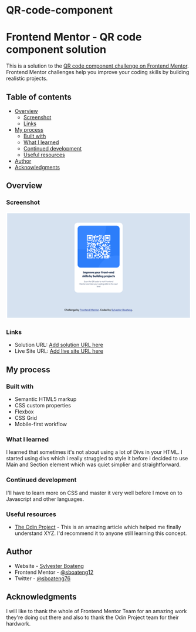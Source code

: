 # QR-code-component

# Frontend Mentor - QR code component solution

This is a solution to the [QR code component challenge on Frontend Mentor](https://www.frontendmentor.io/challenges/qr-code-component-iux_sIO_H). Frontend Mentor challenges help you improve your coding skills by building realistic projects.

## Table of contents

- [Overview](#overview)
  - [Screenshot](#screenshot)
  - [Links](#links)
- [My process](#my-process)
  - [Built with](#built-with)
  - [What I learned](#what-i-learned)
  - [Continued development](#continued-development)
  - [Useful resources](#useful-resources)
- [Author](#author)
- [Acknowledgments](#acknowledgments)

## Overview

### Screenshot

![](images/Screenshot.png)

### Links

- Solution URL: [Add solution URL here](https://github.com/sboateng12/QR-code-component.git)
- Live Site URL: [Add live site URL here](https://sboateng12.github.io/QR-code-component/)

## My process

### Built with

- Semantic HTML5 markup
- CSS custom properties
- Flexbox
- CSS Grid
- Mobile-first workflow

### What I learned

I learned that sometimes it's not about using a lot of Divs in your HTML. I started using divs which i really struggled to style it before i decided to use Main and Section element which was quiet simplier and straightforward.

### Continued development

I'll have to learn more on CSS and master it very well before I move on to Javascript and other languages.

### Useful resources

- [The Odin Project](https://www.theodinproject.com/) - This is an amazing article which helped me finally understand XYZ. I'd recommend it to anyone still learning this concept.

## Author

- Website - [Sylvester Boateng](https://github.com/sboateng12/QR-code-component.git)
- Frontend Mentor - [@sboateng12](https://www.frontendmentor.io/profile/sboateng12)
- Twitter - [@sboateng76](https://twitter.com/sboateng76)

## Acknowledgments

I will like to thank the whole of Frontend Mentor Team for an amazing work they're doing out there and also to thank the Odin Project team for their hardwork.
